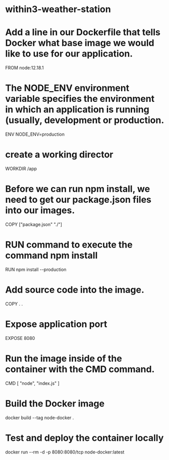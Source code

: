 # within3-weather-station
# Add a line in our Dockerfile that tells Docker what base image we would like to use for our application.
  FROM node:12.18.1
# The NODE_ENV environment variable specifies the environment in which an application is running (usually, development or production.
  ENV NODE_ENV=production
# create a working director
  WORKDIR /app
# Before we can run npm install, we need to get our package.json files into our images.
  COPY ["package.json" "./"]
# RUN command to execute the command npm install
  RUN npm install --production
# Add source code into the image. 
  COPY . .
# Expose application port
  EXPOSE 8080
# Run the image inside of the container with the CMD command.
  CMD [ "node", "index.js" ]
# Build the Docker image
  docker build --tag node-docker .
# Test and deploy the container locally
  docker run --rm -d  -p 8080:8080/tcp node-docker:latest
